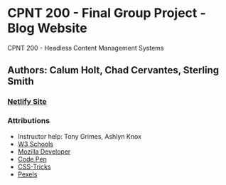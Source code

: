 # CPNT 200 - Final Group Project - Blog Website

CPNT 200 - Headless Content Management Systems

## Authors: Calum Holt, Chad Cervantes, Sterling Smith

<!-- Insert Netlify link below in () -->
### [Netlify Site]()

### Attributions
- Instructor help: Tony Grimes, Ashlyn Knox
- [W3 Schools](https://www.w3schools.com/)
- [Mozilla Developer](https://developer.mozilla.org/en-US/)
- [Code Pen](https://codepen.io/your-work)
- [CSS-Tricks](https://css-tricks.com/)
- [Pexels](https://www.pexels.com/)
